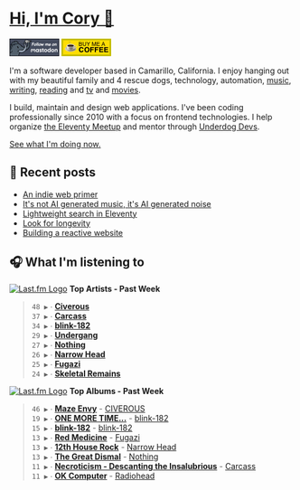 # [Hi, I'm Cory 👋](https://coryd.dev)

[![Follow @cory@social.lol on Mastodon](/assets/img/mastodon.png)](https://social.lol/@cory) [![Buy me a Coffee](/assets/img/buymeacoffee.png)](https://www.buymeacoffee.com/cory)

I'm a software developer based in Camarillo, California. I enjoy hanging out with my beautiful family and 4 rescue dogs, technology, automation, [music](https://coryd.dev/now#artists), [writing](https://coryd.dev), [reading](https://coryd.dev/now#books) and [tv](https://coryd.dev/now#tv) and [movies](https://coryd.dev/now#movies).

I build, maintain and design web applications. I've been coding professionally since 2010 with a focus on frontend technologies. I help organize [the Eleventy Meetup](https://11tymeetup.dev/) and mentor through [Underdog Devs](https://www.underdogdevs.org).

[See what I'm doing now.](https://coryd.dev/now)

## 📝 Recent posts

<!-- BLOGPOSTS:START -->
- [An indie web primer](https://coryd.dev/posts/2024/an-indie-web-primer/)
- [It's not AI generated music, it's AI generated noise](https://coryd.dev/posts/2024/its-not-ai-generated-music-its-ai-generated-noise/)
- [Lightweight search in Eleventy](https://coryd.dev/posts/2024/lightweight-search-in-eleventy/)
- [Look for longevity](https://coryd.dev/posts/2024/look-for-longevity/)
- [Building a reactive website](https://coryd.dev/posts/2024/building-a-reactive-website/)
<!-- BLOGPOSTS:END -->

## 🎧 What I'm listening to

<!--START_LASTFM_ARTISTS:{"period": "7day", "rows": 8}-->
<a href="https://last.fm" target="_blank"><img src="https://user-images.githubusercontent.com/17434202/215290617-e793598d-d7c9-428f-9975-156db1ba89cc.svg" alt="Last.fm Logo" width="18" height="13"/></a> **Top Artists - Past Week**

> `48 ▶️` ∙ **[Civerous](https://www.last.fm/music/Civerous)**<br/>
> `37 ▶️` ∙ **[Carcass](https://www.last.fm/music/Carcass)**<br/>
> `34 ▶️` ∙ **[blink-182](https://www.last.fm/music/blink-182)**<br/>
> `29 ▶️` ∙ **[Undergang](https://www.last.fm/music/Undergang)**<br/>
> `27 ▶️` ∙ **[Nothing](https://www.last.fm/music/Nothing)**<br/>
> `26 ▶️` ∙ **[Narrow Head](https://www.last.fm/music/Narrow+Head)**<br/>
> `25 ▶️` ∙ **[Fugazi](https://www.last.fm/music/Fugazi)**<br/>
> `24 ▶️` ∙ **[Skeletal Remains](https://www.last.fm/music/Skeletal+Remains)**<br/>
<!--END_LASTFM_ARTISTS-->

<!--START_LASTFM_ALBUMS:{"period": "7day", "rows": 8}-->
<a href="https://last.fm" target="_blank"><img src="https://user-images.githubusercontent.com/17434202/215290617-e793598d-d7c9-428f-9975-156db1ba89cc.svg" alt="Last.fm Logo" width="18" height="13"/></a> **Top Albums - Past Week**

> `46 ▶️` ∙ **[Maze Envy](https://www.last.fm/music/CIVEROUS/Maze+Envy)** - [CIVEROUS](https://www.last.fm/music/CIVEROUS)<br/>
> `19 ▶️` ∙ **[ONE MORE TIME...](https://www.last.fm/music/blink-182/ONE+MORE+TIME...)** - [blink-182](https://www.last.fm/music/blink-182)<br/>
> `15 ▶️` ∙ **[blink-182](https://www.last.fm/music/blink-182/blink-182)** - [blink-182](https://www.last.fm/music/blink-182)<br/>
> `13 ▶️` ∙ **[Red Medicine](https://www.last.fm/music/Fugazi/Red+Medicine)** - [Fugazi](https://www.last.fm/music/Fugazi)<br/>
> `13 ▶️` ∙ **[12th House Rock](https://www.last.fm/music/Narrow+Head/12th+House+Rock)** - [Narrow Head](https://www.last.fm/music/Narrow+Head)<br/>
> `13 ▶️` ∙ **[The Great Dismal](https://www.last.fm/music/Nothing/The+Great+Dismal)** - [Nothing](https://www.last.fm/music/Nothing)<br/>
> `11 ▶️` ∙ **[Necroticism - Descanting the Insalubrious](https://www.last.fm/music/Carcass/Necroticism+-+Descanting+the+Insalubrious)** - [Carcass](https://www.last.fm/music/Carcass)<br/>
> `11 ▶️` ∙ **[OK Computer](https://www.last.fm/music/Radiohead/OK+Computer)** - [Radiohead](https://www.last.fm/music/Radiohead)<br/>
<!--END_LASTFM_ALBUMS-->

